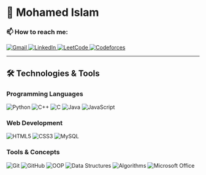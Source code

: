 # 👤 Mohamed Islam

### 📫 How to reach me:

<a href="mailto:mohamedislamm21@gmail.com" target="_blank">
  <img src="https://img.shields.io/badge/Gmail-D14836?style=for-the-badge&logo=gmail&logoColor=white" alt="Gmail">
</a>
<a href="https://www.linkedin.com/in/mohamed-islamm/" target="_blank">
  <img src="https://img.shields.io/badge/LinkedIn-0077B5?style=for-the-badge&logo=linkedin&logoColor=white" alt="LinkedIn">
</a>
<a href="https://leetcode.com/u/mohamedislam/" target="_blank">
  <img src="https://img.shields.io/badge/LeetCode-FFA116?style=for-the-badge&logo=leetcode&logoColor=black" alt="LeetCode">
</a>
<a href="https://codeforces.com/profile/ISAAA/" target="_blank">
  <img src="https://img.shields.io/badge/Codeforces-1F8ACB?style=for-the-badge&logo=codeforces&logoColor=white" alt="Codeforces">
</a>

---

## 🛠️ Technologies & Tools

### Programming Languages
![Python](https://img.shields.io/badge/Python-3776AB?style=flat-square&logo=python&logoColor=white)
![C++](https://img.shields.io/badge/C++-00599C?style=flat-square&logo=c%2B%2B&logoColor=white)
![C](https://img.shields.io/badge/C-A8B9CC?style=flat-square&logo=c&logoColor=black)
![Java](https://img.shields.io/badge/Java-007396?style=flat-square&logo=java&logoColor=white)
![JavaScript](https://img.shields.io/badge/JavaScript-F7DF1E?style=flat-square&logo=javascript&logoColor=black)

### Web Development
![HTML5](https://img.shields.io/badge/HTML5-E34F26?style=flat-square&logo=html5&logoColor=white)
![CSS3](https://img.shields.io/badge/CSS3-1572B6?style=flat-square&logo=css3&logoColor=white)
![MySQL](https://img.shields.io/badge/MySQL-4479A1?style=flat-square&logo=mysql&logoColor=white)

### Tools & Concepts
![Git](https://img.shields.io/badge/Git-F05032?style=flat-square&logo=git&logoColor=white)
![GitHub](https://img.shields.io/badge/GitHub-181717?style=flat-square&logo=github&logoColor=white)
![OOP](https://img.shields.io/badge/OOP-B7472A?style=flat-square&logo=oop&logoColor=white)
![Data Structures](https://img.shields.io/badge/Data_Structures-01B0D0?style=flat-square)
![Algorithms](https://img.shields.io/badge/Algorithms-9D4EDD?style=flat-square)
![Microsoft Office](https://img.shields.io/badge/Microsoft_Office-D83B01?style=flat-square&logo=microsoft-office&logoColor=white)



